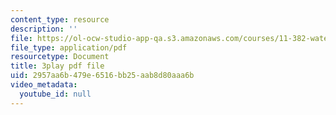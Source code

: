 ```yaml
---
content_type: resource
description: ''
file: https://ol-ocw-studio-app-qa.s3.amazonaws.com/courses/11-382-water-diplomacy-spring-2021/2957aa6b479e6516bb25aab8d80aaa6b_oqOtuChgsz4.pdf
file_type: application/pdf
resourcetype: Document
title: 3play pdf file
uid: 2957aa6b-479e-6516-bb25-aab8d80aaa6b
video_metadata:
  youtube_id: null
---
```

